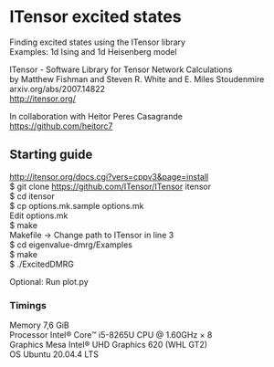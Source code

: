 # ITensor excited states

Finding excited states using the ITensor library <br />
Examples: 1d Ising and 1d Heisenberg model

ITensor - Software Library for Tensor Network Calculations <br />
by Matthew Fishman and Steven R. White and E. Miles Stoudenmire <br />
arxiv.org/abs/2007.14822 <br />
http://itensor.org/

In collaboration with Heitor Peres Casagrande <br />
https://github.com/heitorc7


## Starting guide
http://itensor.org/docs.cgi?vers=cppv3&page=install <br />
$ git clone https://github.com/ITensor/ITensor itensor <br />
$ cd itensor <br />
$ cp options.mk.sample options.mk <br />
Edit options.mk <br />
$ make <br />
Makefile -> Change path to ITensor in line 3 <br />
$ cd eigenvalue-dmrg/Examples <br />
$ make <br />
$ ./ExcitedDMRG <br />

Optional: Run plot.py


### Timings
Memory 7,6 GiB <br />
Processor Intel® Core™ i5-8265U CPU @ 1.60GHz × 8 <br />
Graphics Mesa Intel® UHD Graphics 620 (WHL GT2) <br />
OS Ubuntu 20.04.4 LTS <br />
